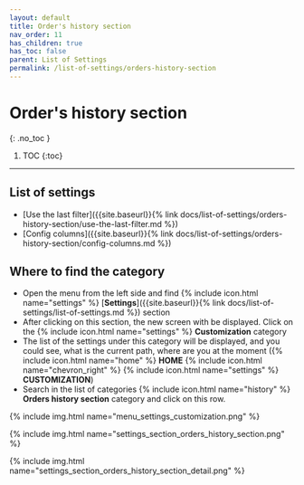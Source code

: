 ```yaml
---
layout: default
title: Order's history section
nav_order: 11
has_children: true
has_toc: false
parent: List of Settings
permalink: /list-of-settings/orders-history-section
---
```


# Order's history section
{: .no_toc }

1. TOC
{:toc}

---

## List of settings
- [Use the last filter]({{site.baseurl}}{% link docs/list-of-settings/orders-history-section/use-the-last-filter.md %})
- [Config columns]({{site.baseurl}}{% link docs/list-of-settings/orders-history-section/config-columns.md %})

## Where to find the category
- Open the menu from the left side and find {% include icon.html name="settings" %} [**Settings**]({{site.baseurl}}{% link docs/list-of-settings/list-of-settings.md %}) section
- After clicking on this section, the new screen with be displayed. Click on the {% include icon.html name="settings" %} **Customization** category
- The list of the settings under this category will be displayed, and you could see, what is the current path, where are you at the moment ({% include icon.html name="home" %} **HOME** {% include icon.html name="chevron_right" %} {% include icon.html name="settings" %} **CUSTOMIZATION**)
- Search in the list of categories {% include icon.html name="history" %} **Orders history section** category and click on this row.

{% include img.html name="menu_settings_customization.png" %}

{% include img.html name="settings_section_orders_history_section.png" %}

{% include img.html name="settings_section_orders_history_section_detail.png" %}